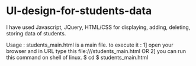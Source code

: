 # UI-design-for-students-data
I have used Javascript, JQuery, HTML/CSS for displaying, adding, deleting, storing data of students.

Usage : 
  students_main.html is a main file. 
  to execute it :
  1] open your browser and in URL type this
        file://<file-path>/students_main.html
  OR
  2] you can run this command on shell of linux.
        $ cd <directory-path>
        $ <browser-name> students_main.html
